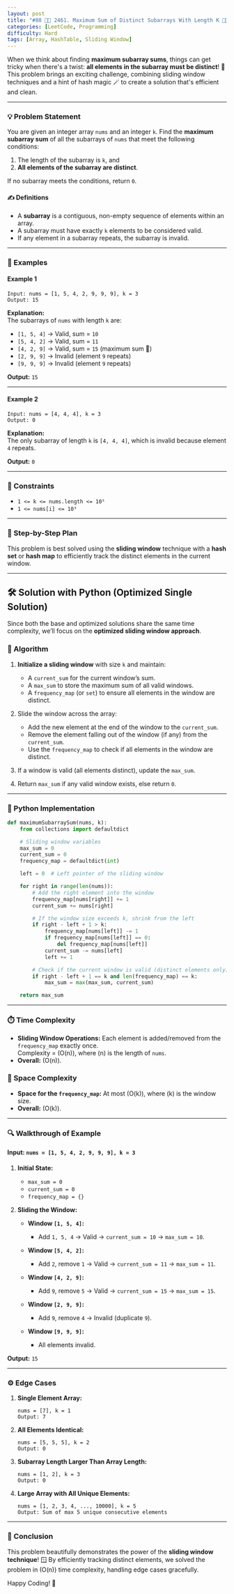 ```yaml
---
layout: post  
title: "#80 📏🧮 2461. Maximum Sum of Distinct Subarrays With Length K 🧠🚀"     
categories: [LeetCode, Programming]
difficulty: Hard
tags: [Array, HashTable, Sliding Window]
---
```


When we think about finding **maximum subarray sums**, things can get tricky when there's a twist: **all elements in the subarray must be distinct**! 🤯 This problem brings an exciting challenge, combining sliding window techniques and a hint of hash magic 🪄 to create a solution that's efficient and clean.

---

### 💡 Problem Statement

You are given an integer array `nums` and an integer `k`. Find the **maximum subarray sum** of all the subarrays of `nums` that meet the following conditions:

1. The length of the subarray is `k`, and  
2. **All elements of the subarray are distinct**.

If no subarray meets the conditions, return `0`.

#### ✍️ Definitions

- A **subarray** is a contiguous, non-empty sequence of elements within an array.  
- A subarray must have exactly `k` elements to be considered valid.  
- If any element in a subarray repeats, the subarray is invalid.

---

### 🌟 Examples  

#### Example 1  

```plaintext
Input: nums = [1, 5, 4, 2, 9, 9, 9], k = 3
Output: 15
```

**Explanation:**  
The subarrays of `nums` with length `k` are:  
- `[1, 5, 4]` → Valid, sum = `10`  
- `[5, 4, 2]` → Valid, sum = `11`  
- `[4, 2, 9]` → Valid, sum = `15` (maximum sum 🎉)  
- `[2, 9, 9]` → Invalid (element `9` repeats)  
- `[9, 9, 9]` → Invalid (element `9` repeats)  

**Output:** `15`

---

#### Example 2  

```plaintext
Input: nums = [4, 4, 4], k = 3
Output: 0
```

**Explanation:**  
The only subarray of length `k` is `[4, 4, 4]`, which is invalid because element `4` repeats.  

**Output:** `0`

---

### 🔎 Constraints  

- `1 <= k <= nums.length <= 10⁵`  
- `1 <= nums[i] <= 10⁵`  

---

### 🚶 Step-by-Step Plan  

This problem is best solved using the **sliding window** technique with a **hash set** or **hash map** to efficiently track the distinct elements in the current window.

---

## 🛠️ Solution with Python (Optimized Single Solution)  

Since both the base and optimized solutions share the same time complexity, we’ll focus on the **optimized sliding window approach**.

### 📝 Algorithm  

1. **Initialize a sliding window** with size `k` and maintain:  
   - A `current_sum` for the current window’s sum.  
   - A `max_sum` to store the maximum sum of all valid windows.  
   - A `frequency_map` (or `set`) to ensure all elements in the window are distinct.  

2. Slide the window across the array:  
   - Add the new element at the end of the window to the `current_sum`.  
   - Remove the element falling out of the window (if any) from the `current_sum`.  
   - Use the `frequency_map` to check if all elements in the window are distinct.  

3. If a window is valid (all elements distinct), update the `max_sum`.  

4. Return `max_sum` if any valid window exists, else return `0`.

---

### 🐍 Python Implementation  

```python
def maximumSubarraySum(nums, k):
    from collections import defaultdict

    # Sliding window variables
    max_sum = 0
    current_sum = 0
    frequency_map = defaultdict(int)

    left = 0  # Left pointer of the sliding window

    for right in range(len(nums)):
        # Add the right element into the window
        frequency_map[nums[right]] += 1
        current_sum += nums[right]

        # If the window size exceeds k, shrink from the left
        if right - left + 1 > k:
            frequency_map[nums[left]] -= 1
            if frequency_map[nums[left]] == 0:
                del frequency_map[nums[left]]
            current_sum -= nums[left]
            left += 1

        # Check if the current window is valid (distinct elements only)
        if right - left + 1 == k and len(frequency_map) == k:
            max_sum = max(max_sum, current_sum)

    return max_sum
```

---

### ⏱️ Time Complexity  

- **Sliding Window Operations:** Each element is added/removed from the `frequency_map` exactly once.  
  Complexity = \(O(n)\), where \(n\) is the length of `nums`.  
- **Overall:** \(O(n)\).

### 🧵 Space Complexity  

- **Space for the `frequency_map`:** At most \(O(k)\), where \(k\) is the window size.  
- **Overall:** \(O(k)\).



---

### 🔍 Walkthrough of Example  

#### Input: `nums = [1, 5, 4, 2, 9, 9, 9], k = 3`

1. **Initial State:**  
   - `max_sum = 0`  
   - `current_sum = 0`  
   - `frequency_map = {}`  

2. **Sliding the Window:**  

   - **Window `[1, 5, 4]`:**  
     - Add `1, 5, 4` → Valid → `current_sum = 10` → `max_sum = 10`.  

   - **Window `[5, 4, 2]`:**  
     - Add `2`, remove `1` → Valid → `current_sum = 11` → `max_sum = 11`.  

   - **Window `[4, 2, 9]`:**  
     - Add `9`, remove `5` → Valid → `current_sum = 15` → `max_sum = 15`.  

   - **Window `[2, 9, 9]`:**  
     - Add `9`, remove `4` → Invalid (duplicate `9`).  

   - **Window `[9, 9, 9]`:**  
     - All elements invalid.  

**Output:** `15`

---

### ⚙️ Edge Cases  

1. **Single Element Array:**  
   ```plaintext
   nums = [7], k = 1
   Output: 7
   ```

2. **All Elements Identical:**  
   ```plaintext
   nums = [5, 5, 5], k = 2
   Output: 0
   ```

3. **Subarray Length Larger Than Array Length:**  
   ```plaintext
   nums = [1, 2], k = 3
   Output: 0
   ```

4. **Large Array with All Unique Elements:**  
   ```plaintext
   nums = [1, 2, 3, 4, ..., 10000], k = 5
   Output: Sum of max 5 unique consecutive elements
   ```

---

### 🏁 Conclusion  

This problem beautifully demonstrates the power of the **sliding window technique**! 🪟 By efficiently tracking distinct elements, we solved the problem in \(O(n)\) time complexity, handling edge cases gracefully.  

Happy Coding! 🚀
